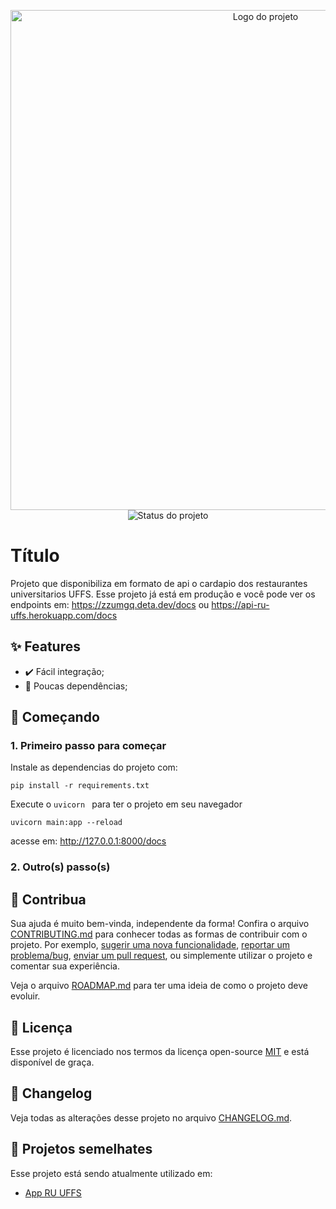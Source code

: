 <p align="center">
    <img width="800" src=".github/logo.png" title="Logo do projeto"><br />
    <img src="https://img.shields.io/maintenance/yes/2024?style=for-the-badge" title="Status do projeto">
<!--     <img src="https://img.shields.io/github/workflow/status/mascDriver/apiRuUffs/build?label=Build&logo=github&logoColor=white&style=for-the-badge" title="Status do build"> -->
<!--     <img src="https://api.netlify.com/api/v1/badges/24a1f036-5a43-4eb9-9a0a-5b2e27a438df/deploy-status" title="Status do build"> -->
</p>

# Título

Projeto que disponibiliza em formato de api o cardapio dos restaurantes universitarios UFFS. 
Esse projeto já está em produção e você pode ver os endpoints em: https://zzumgq.deta.dev/docs ou https://api-ru-uffs.herokuapp.com/docs

[comment]: <> (> **IMPORTANTE:** coloque aqui alguma mensagem que é muito relevante aos usuários do projeto, se for o caso.)

## ✨ Features


* ✔️ Fácil integração;
* 🥢 Poucas dependências;

## 🚀 Começando

### 1. Primeiro passo para começar

Instale as dependencias do projeto com:
```
pip install -r requirements.txt
```

Execute o `uvicorn ` para ter o projeto em seu navegador
```
uvicorn main:app --reload
```
acesse em:  http://127.0.0.1:8000/docs


### 2. Outro(s) passo(s)


## 🤝 Contribua

Sua ajuda é muito bem-vinda, independente da forma! Confira o arquivo [CONTRIBUTING.md](CONTRIBUTING.md) para conhecer todas as formas de contribuir com o projeto. Por exemplo, [sugerir uma nova funcionalidade](https://github.com/ccuffs/template/issues/new?assignees=&labels=&template=feature_request.md&title=), [reportar um problema/bug](https://github.com/ccuffs/template/issues/new?assignees=&labels=bug&template=bug_report.md&title=), [enviar um pull request](https://github.com/ccuffs/hacktoberfest/blob/master/docs/tutorial-pull-request.md), ou simplemente utilizar o projeto e comentar sua experiência.

Veja o arquivo [ROADMAP.md](ROADMAP.md) para ter uma ideia de como o projeto deve evoluir.


## 🎫 Licença

Esse projeto é licenciado nos termos da licença open-source [MIT](https://choosealicense.com/licenses/mit) e está disponível de graça.

## 🧬 Changelog

Veja todas as alterações desse projeto no arquivo [CHANGELOG.md](CHANGELOG.md).

## 🧪 Projetos semelhates

Esse projeto está sendo atualmente utilizado em:

* [App RU UFFS](https://github.com/mascDriver/app_ru_uffs)
